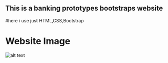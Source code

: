 ## This is a banking prototypes bootstraps website

#here i use just HTML,CSS,Bootstrap

# Website Image
![alt text](https://github.com/AKmahim/Web-development/tree/master/Website%20using%20bootstarp/images/SS.png)